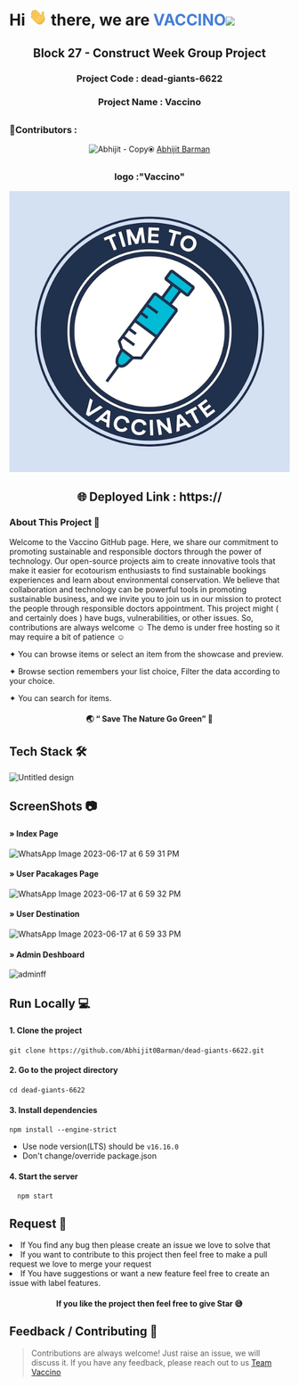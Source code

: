 # 

# Hi <img src="https://raw.githubusercontent.com/ABSphreak/ABSphreak/master/gifs/Hi.gif" width="33"> there, we are <span style="color: #447ED5">VACCINO</span><img src="https://camo.githubusercontent.com/d3359cb00ab0b5ed8f2e1fe3fceb4fbaf3b614340f8c0db99c17b9f50b351770/68747470733a2f2f656d6f6a69732e736c61636b6d6f6a69732e636f6d2f656d6f6a69732f696d616765732f313533313834393433302f343234362f626c6f622d73756e676c61737365732e6769663f31353331383439343330" width="33">

                                                 


<div align="center">
       
 <h2>Block 27 - Construct Week Group Project</h2>
 <h3>Project Code : dead-giants-6622 </h3>
  <h3>Project Name : Vaccino</h3>
  

 </div>


##




<div align="center">
<h3 align="left">👷Contributors :</h3>
 

 ![Abhijit - Copy](https://github.com/Anburaj07/vogue-pocket-8479/assets/118152296/3d67baa2-3855-44e9-859a-f5cf120e27a3)⦿ [Abhijit Barman](https://github.com/Abhijit0Barman)    
</div>

##

<div align="center">

 <h3>logo :"Vaccino"</h3>

 
![logo](https://github.com/Abhijit0Barman/dead-giants-6622/blob/main/vaccino/src/photos/VACCINO.jpg?raw=true)





 

 
 ## 🌐 Deployed Link : https://
 

 </div>









  


<h3 align="left"> About This Project 📖</h3>


 
 <div aling="left">
  <p>   Welcome to the Vaccino GitHub page. Here, we share our commitment to promoting sustainable and responsible doctors through the power of technology. Our open-source projects aim to create innovative tools that make it easier for ecotourism enthusiasts to find sustainable bookings experiences and learn about environmental conservation. We believe that collaboration and technology can be powerful tools in promoting sustainable business, and we invite you to join us in our mission to protect the people through responsible doctors appointment.
This project might ( and certainly does ) have bugs, vulnerabilities, or other issues. So, contributions are always welcome ☺
 The demo is under free hosting so it may require a bit of patience ☺ </p>



  
 </div>
   
    

✦ You can browse items or select an item from the showcase and preview.

✦ Browse section remembers your list choice, Filter the data according to your choice.

✦ You can search for items.
 <div align="center">
   <h4> 🌏 “ Save The Nature   Go Green” 🌴 </h4>
   </div>
   
   

##


## Tech Stack 🛠
![Untitled design](https://github.com/Abhijit0Barman/dead-giants-6622/assets/113384779/1eb6abcf-3b1a-4b21-8062-d49be870ae64)




##
## ScreenShots 📷
<h4>» Index Page </h4>


![WhatsApp Image 2023-06-17 at 6 59 31 PM](https://github.com/Anburaj07/vogue-pocket-8479/assets/118152296/c12e4f85-1b8f-4dde-ac89-e6b86fe6345a)

 
 <h4>» User Pacakages Page </h4>
 
 ![WhatsApp Image 2023-06-17 at 6 59 32 PM](https://github.com/Anburaj07/vogue-pocket-8479/assets/118152296/6071a730-d4c5-4c32-8bf6-cc3294859302)


 
   <h4>» User Destination </h4>
  
![WhatsApp Image 2023-06-17 at 6 59 33 PM](https://github.com/Anburaj07/vogue-pocket-8479/assets/118152296/190adb1a-a545-415f-a30b-5fb430e647c7)


 <h4>» Admin Deshboard </h4>
 
 
 ![adminff](https://github.com/Anburaj07/vogue-pocket-8479/assets/118152296/4965ecc4-efca-4d56-bfc8-4d8e1efa0aef)

 
 ##
   

 
 ##
 
## Run Locally  💻

<h4>1. Clone the project </h4>

```
git clone https://github.com/Abhijit0Barman/dead-giants-6622.git

```

<h4>2. Go to the project directory </h4> 

```
cd dead-giants-6622
```
<h4>3. Install dependencies </h4> 

```
npm install --engine-strict
```
- Use node version(LTS) should be `v16.16.0`
- Don't change/override package.json


<h4>4. Start the server </h4>

```
  npm start
```
##

## Request  🤗
<div>
<li>If You find any bug then please create an issue we love to solve that</li>
<li>If you want to contribute to this project then feel free to make a pull request we love to merge your request</li>
<li>If You have suggestions or want a new feature feel free to create an issue with label features.</li>
 </div>
   
  <div align="center">
   <h4>  If you like the project then feel free to give Star 😅</h4>
   </div>
  
 ## Feedback / Contributing 🤝
 > Contributions are always welcome! Just raise an issue, we will discuss it.
  > If you have any feedback, please reach out to us <a href="mailto: pspiyush130@gmail.com">Team Vaccino</a>




 






